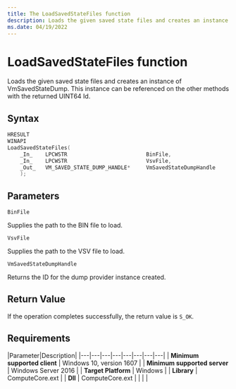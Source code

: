 ```yaml
---
title: The LoadSavedStateFiles function
description: Loads the given saved state files and creates an instance of VmSavedStateDump. This instance can be referenced on the other methods with the returned UINT64 Id.
ms.date: 04/19/2022
---
```


# LoadSavedStateFiles function

Loads the given saved state files and creates an instance of VmSavedStateDump. This instance can be referenced on the other methods with the returned UINT64 Id.

## Syntax

```C
HRESULT
WINAPI
LoadSavedStateFiles(
    _In_    LPCWSTR                         BinFile,
    _In_    LPCWSTR                         VsvFile,
    _Out_   VM_SAVED_STATE_DUMP_HANDLE*     VmSavedStateDumpHandle
    );
```

## Parameters

`BinFile`

Supplies the path to the BIN file to load.

`VsvFile`

Supplies the path to the VSV file to load.

`VmSavedStateDumpHandle`

Returns the ID for the dump provider instance created.

## Return Value

If the operation completes successfully, the return value is `S_OK`.

## Requirements

|Parameter|Description|
|---|---|---|---|---|---|---|---|
| **Minimum supported client** | Windows 10, version 1607 |
| **Minimum supported server** | Windows Server 2016 |
| **Target Platform** | Windows |
| **Library** | ComputeCore.ext |
| **Dll** | ComputeCore.ext |
|    |    |